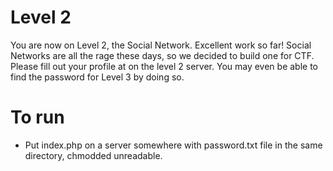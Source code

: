 # Level 2

You are now on Level 2, the Social Network. Excellent work so far!
Social Networks are all the rage these days, so we decided to build
one for CTF. Please fill out your profile at on the level 2 server.
You may even be able to find the password for Level 3 by doing so.

# To run

- Put index.php on a server somewhere with password.txt file in the
  same directory, chmodded unreadable.
